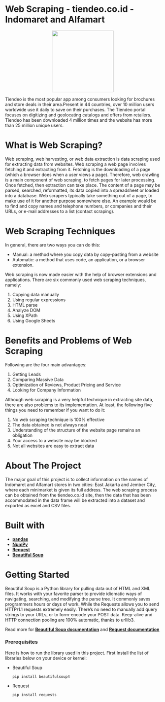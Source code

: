 # Web Scraping - tiendeo.co.id - Indomaret and Alfamart
<p align="center">
  <img width="200" height="200" src="https://play-lh.googleusercontent.com/xd6wHVA1e4FJS3A1NtbbifQhYLSVzspYTvRZfKH4ZT8cdiirSzTWIzJMn3qXOsz08C0=s180-rw">
</p>
Tiendeo is the most popular app among consumers looking for brochures and store deals in their area.Present in 44 countries, over 10 million users worldwide use it daily to save on their purchases. The Tiendeo portal focuses on digitizing and geolocating catalogs and offers from retailers. Tiendeo has been downloaded 4 million times and the website has more than 25 million unique users.

# What is Web Scraping?
Web scraping, web harvesting, or web data extraction is data scraping used for extracting data from websites. Web scraping a web page involves fetching it and extracting from it. Fetching is the downloading of a page (which a browser does when a user views a page). Therefore, web crawling is a main component of web scraping, to fetch pages for later processing. Once fetched, then extraction can take place. The content of a page may be parsed, searched, reformatted, its data copied into a spreadsheet or loaded into a database. Web scrapers typically take something out of a page, to make use of it for another purpose somewhere else. An example would be to find and copy names and telephone numbers, or companies and their URLs, or e-mail addresses to a list (contact scraping).

# Web Scraping Techniques
In general, there are two ways you can do this:
- Manual: a method where you copy data by copy-pasting from a website
- Automatic: a method that uses code, an application, or a browser extension.

Web scraping is now made easier with the help of browser extensions and applications. There are six commonly used web scraping techniques, namely:
1. Copying data manually
2. Using regular expressions
3. HTML parse
4. Analyze DOM
5. Using XPath
6. Using Google Sheets

# Benefits and Problems of Web Scraping
Following are the four main advantages:
1. Getting Leads
2. Comparing Massive Data
3. Optimization of Reviews, Product Pricing and Service
4. Looking for Company Information

Although web scraping is a very helpful technique in extracting site data, there are also problems to its implementation. At least, the following five things you need to remember if you want to do it:
1. No web scraping technique is 100% effective
1. The data obtained is not always neat
1. Understanding of the structure of the website page remains an obligation
1. Your access to a website may be blocked
1. Not all websites are easy to extract data

# About The Project
The major goal of this project is to collect information on the names of Indomaret and Alfamart stores in two cities: East Jakarta and Jember City, where each minimarket is given its full address. The web scraping process can be obtained from the tiendeo.co.id site, then the data that has been accommodated in the data frame will be extracted into a dataset and exported as excel and CSV files.

# Built with
- [**pandas**](https://pandas.pydata.org/)
- [**NumPy**](https://numpy.org/)
- [**Request**](https://docs.python-requests.org/en/latest/)
- [**Beautiful Soup**](https://beautiful-soup-4.readthedocs.io/en/latest/)

# Getting Started
Beautiful Soup is a Python library for pulling data out of HTML and XML files. It works with your favorite parser to provide idiomatic ways of navigating, searching, and modifying the parse tree. It commonly saves programmers hours or days of work. While the Requests allows you to send HTTP/1.1 requests extremely easily. There’s no need to manually add query strings to your URLs, or to form-encode your POST data. Keep-alive and HTTP connection pooling are 100% automatic, thanks to urllib3.

Read more for [**Beautiful Soup documentation**](https://beautiful-soup-4.readthedocs.io/en/latest/) and [**Request documentation**](https://docs.python-requests.org/en/latest/)
### **Prerequisites**
Here is how to run the library used in this project. First Install the list of libraries below on your device or kernel:
- Beautiful Soup <br>
  ```
  pip install beautifulsoup4
  ```
- Request <br>
  ```
  pip install requests
  ```
